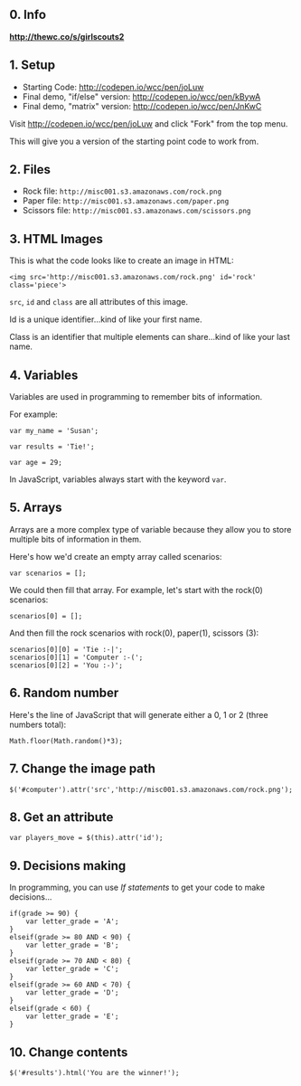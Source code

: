 ## 0. Info

**http://thewc.co/s/girlscouts2**


## 1. Setup

* Starting Code: <http://codepen.io/wcc/pen/joLuw>
* Final demo, "if/else" version: <http://codepen.io/wcc/pen/kBywA>
* Final demo, "matrix" version: <http://codepen.io/wcc/pen/JnKwC>

Visit <http://codepen.io/wcc/pen/joLuw> and click "Fork" from the top menu.

This will give you a version of the starting point code to work from.



## 2. Files

* Rock file: `http://misc001.s3.amazonaws.com/rock.png`
* Paper file: `http://misc001.s3.amazonaws.com/paper.png`
* Scissors file: `http://misc001.s3.amazonaws.com/scissors.png`





## 3. HTML Images

This is what the code looks like to create an image in HTML:

	<img src='http://misc001.s3.amazonaws.com/rock.png' id='rock' class='piece'>

`src`, `id` and `class` are all attributes of this image.

Id is a unique identifier...kind of like your first name.

Class is an identifier that multiple elements can share...kind of like your last name.




## 4. Variables

Variables are used in programming to remember bits of information.

For example:

	var my_name = 'Susan';
	
	var results = 'Tie!';
	
	var age = 29;

In JavaScript, variables always start with the keyword `var`.
	
	
	
	
	
## 5. Arrays

Arrays are a more complex type of variable because they allow you to store multiple bits of information in them.

Here's how we'd create an empty array called scenarios:

	var scenarios = [];

We could then fill that array. For example, let's start with the rock(0) scenarios:

	scenarios[0] = [];
	
And then fill the rock scenarios with rock(0), paper(1), scissors (3):

	scenarios[0][0] = 'Tie :-|';
	scenarios[0][1] = 'Computer :-(';
	scenarios[0][2] = 'You :-)';





## 6. Random number

Here's the line of JavaScript that will generate either a 0, 1 or 2 (three numbers total):

	Math.floor(Math.random()*3);




## 7. Change the image path

	$('#computer').attr('src','http://misc001.s3.amazonaws.com/rock.png');
	



	
## 8. Get an attribute

	var players_move = $(this).attr('id');





## 9. Decisions making

In programming, you can use *If statements* to get your code to make decisions...

	if(grade >= 90) {
		var letter_grade = 'A';
	}
	elseif(grade >= 80 AND < 90) {
		var letter_grade = 'B';
	}
	elseif(grade >= 70 AND < 80) {
		var letter_grade = 'C';
	}
	elseif(grade >= 60 AND < 70) {
		var letter_grade = 'D';
	}
	elseif(grade < 60) {
		var letter_grade = 'E';
	}






## 10. Change contents

	$('#results').html('You are the winner!');
	

